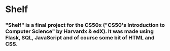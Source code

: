 # Shelf

### "Shelf" is a final project for the CS50x ("CS50's Introduction to Computer Science" by Harvardx & edX). It was made using Flask, SQL, JavaScript and of course some bit of HTML and CSS.
